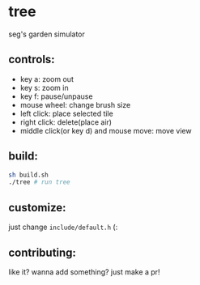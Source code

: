 # tree
seg's garden simulator

## controls:
- key a: zoom out
- key s: zoom in
- key f: pause/unpause
- mouse wheel: change brush size
- left click: place selected tile
- right click: delete(place air)
- middle click(or key d) and mouse move: move view

## build:
```sh
sh build.sh
./tree # run tree
```

## customize:
just change `include/default.h` (:

## contributing:
like it? wanna add something? just make a pr!
